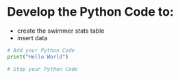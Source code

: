 # Develop the Python Code to:
* create the swimmer stats table
* insert data

```python
# Add your Python Code
print("Hello World")

# Stop your Python Code
```
